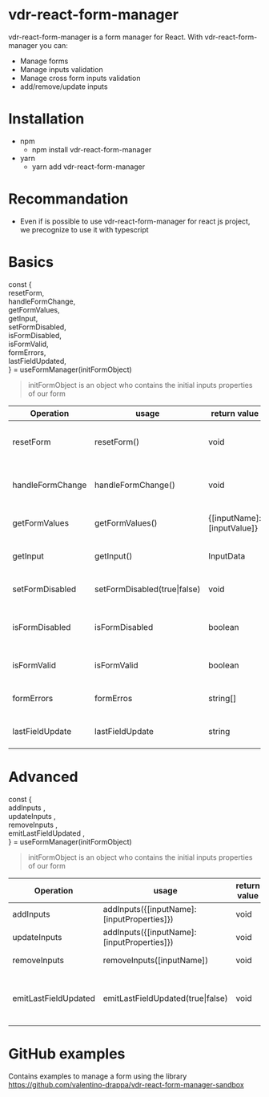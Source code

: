 # vdr-react-form-manager

vdr-react-form-manager is a form manager for React. With vdr-react-form-manager
you can:

- Manage forms
- Manage inputs validation
- Manage cross form inputs validation
- add/remove/update inputs

# Installation

- npm
  - npm install vdr-react-form-manager
- yarn
  - yarn add vdr-react-form-manager

# Recommandation

- Even if is possible to use vdr-react-form-manager for react js project, we precognize to use
  it with typescript

# Basics

const {
<br />
resetForm,<br />
handleFormChange,<br />
getFormValues,<br />
getInput,<br />
setFormDisabled,<br />
isFormDisabled,<br />
isFormValid,<br />
formErrors,<br />
lastFieldUpdated,<br />
} = useFormManager(initFormObject)

> initFormObject is an object who contains the initial inputs properties of our form

| Operation        | usage                                 | return value               | description                           |
| ---------------- | ------------------------------------- | -------------------------- | ------------------------------------- |
| resetForm        | resetForm()                           | void                       | reset the form with the initialValues |
| handleFormChange | handleFormChange(<formOnChangeEvent>) | void                       | Form OnChange event listener          |
| getFormValues    | getFormValues()                       | {[inputName]:[inputValue]} | return an object with form values     |
| getInput         | getInput(<inputName>)                 | InputData                  | return the input properties           |
| setFormDisabled  | setFormDisabled(true\|false)          | void                       | enable or disable form                |
| isFormDisabled   | isFormDisabled                        | boolean                    | return the form disabled state        |
| isFormValid      | isFormValid                           | boolean                    | return the form validity              |
| formErrors       | formErros                             | string[]                   | return an array of form errors        |
| lastFieldUpdate  | lastFieldUpdate                       | string                     | return the last field updated         |

# Advanced

const {
<br />
addInputs
,<br />
updateInputs
,<br />
removeInputs
,<br />
emitLastFieldUpdated
,<br />
} = useFormManager(initFormObject)

> initFormObject is an object who contains the initial inputs properties of our form

| Operation            | usage                                       | return value | description                                                        |
| -------------------- | ------------------------------------------- | ------------ | ------------------------------------------------------------------ |
| addInputs            | addInputs({[inputName]: [inputProperties]}) | void         | add new input(s)                                                   |
| updateInputs         | addInputs({[inputName]: [inputProperties]}) | void         | update input(s)                                                    |
| removeInputs         | removeInputs([inputName])                   | void         | remove input(s)                                                    |
| emitLastFieldUpdated | emitLastFieldUpdated(true\|false)           | void         | true: lastFieldUpdate return a value <br /> false: lastFieldUpdate |

# GitHub examples

Contains examples to manage a form using the library
https://github.com/valentino-drappa/vdr-react-form-manager-sandbox
